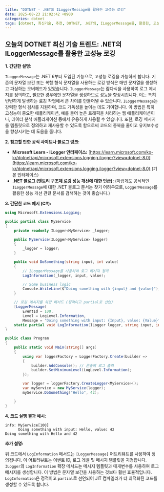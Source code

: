 ```yaml
---
title: "DOTNET - .NET의 ILoggerMessage를 활용한 고성능 로깅"
date: 2025-08-23 21:02:42 +0900
categories: dotnet
tags: [dotnet, 최신기술, 추천, DOTNET, .NET의, ILoggerMessage를, 활용한, 고성능, 로깅]
---
```


## 오늘의 DOTNET 최신 기술 트렌드: **.NET의 ILoggerMessage를 활용한 고성능 로깅**

**1. 간단한 설명:**

`ILoggerMessage`는 .NET 6부터 도입된 기능으로, 고성능 로깅을 가능하게 합니다. 기존의 문자열 보간 또는 복합 형식 문자열을 사용하는 로깅 방식은 매번 문자열을 생성하고 파싱하는 오버헤드가 있었습니다. `ILoggerMessage`는 람다식을 사용하여 로그 메시지를 정의하고, 필요한 경우에만 문자열을 생성하므로 성능을 향상시킵니다. 이는 특히 빈번하게 발생하는 로깅 작업에서 큰 차이를 만들어낼 수 있습니다. `ILoggerMessage`는 강력한 형식 검사를 지원하며, 코드 가독성을 높이는 데도 기여합니다.  이 방법은 특히 고성능이 중요한 애플리케이션, 예를 들어 높은 트래픽을 처리하는 웹 애플리케이션이나, 데이터 분석 애플리케이션 등에서 유용하게 사용될 수 있습니다. 또한, 로깅 메시지를 템플릿으로 정의하고 재사용할 수 있도록 함으로써 코드의 중복을 줄이고 유지보수성을 향상시키는 데 도움을 줍니다.

**2. 참고할 만한 공식 사이트나 블로그 링크:**

*   **Microsoft Learn - ILogger 인터페이스:** [https://learn.microsoft.com/ko-kr/dotnet/api/microsoft.extensions.logging.ilogger?view=dotnet-8.0](https://learn.microsoft.com/ko-kr/dotnet/api/microsoft.extensions.logging.ilogger?view=dotnet-8.0) (기본 인터페이스)
*   **.NET 블로그 (엔트리 구조체 로깅 성능 개선에 대한 언급):**  (아쉽게도 공식적인 `ILoggerMessage`에 대한 .NET 블로그 문서는 찾기 어려우므로,  `LoggerMessage`를 활용한 성능 개선 관련 문서를 검색하는 것이 좋습니다.)

**3. 간단한 코드 예시 (C#):**

```csharp
using Microsoft.Extensions.Logging;

public partial class MyService
{
    private readonly ILogger<MyService> _logger;

    public MyService(ILogger<MyService> logger)
    {
        _logger = logger;
    }

    public void DoSomething(string input, int value)
    {
        // ILoggerMessage를 사용하여 로그 메시지 정의
        LogInformation(_logger, input, value);

        // Some business logic
        Console.WriteLine($"Doing something with {input} and {value}");
    }

    // 로깅 메시지를 위한 메서드 (정적이고 partial로 선언)
    [LoggerMessage(
        EventId = 100,
        Level = LogLevel.Information,
        Message = "Doing something with input: {Input}, value: {Value}")]
    static partial void LogInformation(ILogger logger, string input, int value);
}

public class Program
{
    public static void Main(string[] args)
    {
        using var loggerFactory = LoggerFactory.Create(builder =>
        {
            builder.AddConsole(); // 콘솔에 로그 출력
            builder.SetMinimumLevel(LogLevel.Information);
        });

        var logger = loggerFactory.CreateLogger<MyService>();
        var myService = new MyService(logger);
        myService.DoSomething("Hello", 42);

    }
}

```

**4. 코드 실행 결과 예시:**

```
info: MyService[100]
      Doing something with input: Hello, value: 42
Doing something with Hello and 42
```

**추가 설명:**

위 코드에서 `LogInformation` 메서드는 `[LoggerMessage]` 어트리뷰트를 사용하여 정의됩니다. 이 어트리뷰트는 이벤트 ID, 로그 레벨 및 메시지 템플릿을 지정합니다.  `ILogger`의 `LogInformation` 확장 메서드는 메시지 템플릿과 매개변수를 사용하여 로그 메시지를 생성합니다. 이 방법은 문자열 보간을 사용하는 것보다 훨씬 효율적입니다. `LogInformation`은 정적이고 `partial`로 선언되어 JIT 컴파일러가 더 최적화된 코드를 생성할 수 있도록 합니다.

